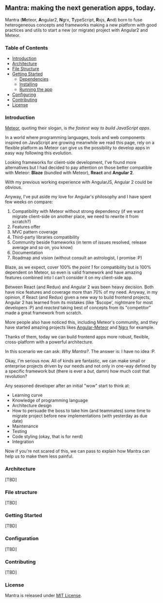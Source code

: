 ## Mantra: making the next generation apps, today.

Mantra (**M**eteor, **A**ngular2, **N**grx, **T**ypeScript, **R**xjs, **A**nd) born to fuse heterogeneous concepts and frameworks making a new platform with good practices and utils to start a new
 (or migrate) project with Angular2 and Meteor.
 
### Table of Contents
- [Introduction](#introduction)
- [Architecture](#architecture)
- [File Structure](#file-structure)
- [Getting Started](#getting-started)
    - [Dependencies](#dependencies)
    - [Installing](#installing)
    - [Running the app](#running-the-app)
- [Configuring](#configuring)
- [Contributing](#contributing)
- [License](#license)

### Introduction

[Meteor](http://www.meteor.com), quoting their slogan, is *the fastest way to build JavaScript apps*.

In a world where programming languages, tools and web components inspired on JavaScript are growing meanwhile we read this page, rely on a flexible platform as Meteor can give us the possibility to
 develop apps in easy way following this evolution.

Looking frameworks for client-side development, I've found more alternatives but I had decided to pay attention on those better compatible with Meteor: **Blaze** (bundled with Meteor), **React** 
and **Angular 2**.

With my previous working experience with AngularJS, Angular 2 could be obvious.

Anyway, I've put aside my love for Angular's philosophy and I have spent few weeks on compare:
1. Compatibility with Meteor without strong dependency (if we want migrate client-side on another place, we need to rewrite it from scratch?)
2. Features offer
3. MVC pattern coverage
4. Third-party libraries compatibility
5. Community beside frameworks (in term of issues resolved, release average and so on, you know)
6. Documentation
7. Roadmap and vision (without consult an astrologist, I promise :P)

Blaze, as we expect, cover 100% the _point 1_ for compatibility but is 100% dependent on Meteor, so even is valid framework and have amazing features combined into I can't consider it on my 
client-side app.

Between React (and Redux) and Angular 2 was been heavy decision. Both have nice features and coverage more than 70% of my need.
Anyway, in my opinion, if React (and Redux) given a new way to build frontend projects, Angular 2 has learned from its mistakes (like '$scope', nightmare for most developers :P) and *reacted*
 taking best of concepts from its "competitor" made a great framework from scratch.

More people also have noticed this, including Meteor's community, and they have started amazing projects likes [Angular-Meteor](https://www.angular-meteor.com/) and [Ngrx](https://github.com/ngrx) 
for example.

Thanks of them, today we can build frontend apps more robust, flexible, cross-platform with a powerful architecture. 

In this scenario we can ask: *Why Mantra?*. The answer is: I have no idea :P.

Okay, I'm serious now. All of kinds are fantastic, we can make small or enterprise projects driven by our needs and not only in one-way defined by a specific framework but (there is ever a *but*, 
damn) how much cost that revolution?
  
Any seasoned developer after an initial "wow" start to think at:
- Learning curve
- Knowledge of programming language 
- Architecture design
- How to persuade the boss to take him (and teammates) some time to migrate project before new implementations (with yesterday as due date) 
- Maintenance
- Testing
- Code styling (okay, that is for nerd)
- Integration  

Now if you're not scared of this, we can pass to explain how Mantra can help us to make them less painful.

### Architecture

[TBD]

### File structure

[TBD]

### Getting Started

[TBD]

### Configuration

[TBD]

### Contributing

[TBD]

### License

Mantra is released under [MIT License](LICENSE).

